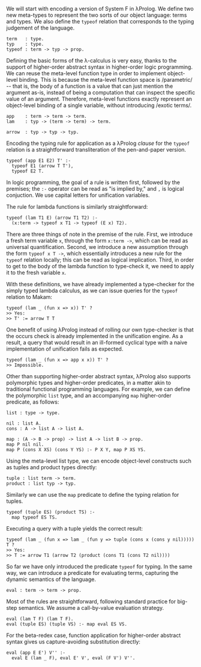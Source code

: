 We will start with encoding a version of System F in λProlog. We define two new meta-types to
represent the two sorts of our object language: terms and types. We also define the `typeof`
relation that corresponds to the typing judgement of the language.

```makam
term   : type.
typ    : type.
typeof : term -> typ -> prop.
```

Defining the basic forms of the λ-calculus is very easy, thanks to the support of higher-order
abstract syntax in higher-order logic programming. We can reuse the meta-level function type in
order to implement object-level binding. This is because the meta-level function space is
/parametric/ -- that is, the body of a function is a value that can just mention the argument as-is,
instead of being a computation that can inspect the specific value of an argument. Therefore,
meta-level functions exactly represent an object-level binding of a single variable, without
introducing /exotic terms/.

```makam
app    : term -> term -> term.
lam    : typ -> (term -> term) -> term.

arrow  : typ -> typ -> typ.
```

Encoding the typing rule for application as a λProlog *clause* for the `typeof` relation is a
straightforward transliteration of the pen-and-paper version.

```makam
typeof (app E1 E2) T' :-
  typeof E1 (arrow T T'),
  typeof E2 T.
```

In logic programming, the goal of a rule is written first, followed by the premises; the `:-`
operator can be read as "is implied by," and `,` is logical conjuction. We use capital letters for
unification variables.

The rule for lambda functions is similarly straightforward: 

```makam
typeof (lam T1 E) (arrow T1 T2) :-
  (x:term -> typeof x T1 -> typeof (E x) T2).
```

There are three things of note in the premise of the rule. First, we introduce a fresh term variable
`x`, through the form `x:term ->`, which can be read as universal quantification. Second, we
introduce a new assumption through the form `typeof x T ->`, which essentially introduces a new rule
for the `typeof` relation locally; this can be read as logical implication. Third, in order to get
to the body of the lambda function to type-check it, we need to apply it to the fresh variable `x`.

With these definitions, we have already implemented a type-checker for the simply typed lambda
calculus, as we can issue queries for the `typeof` relation to Makam:

```makam
typeof (lam _ (fun x => x)) T' ?
>> Yes:
>> T' := arrow T T
```

One benefit of using λProlog instead of rolling our own type-checker is that the occurs check is
already implemented in the unification engine. As a result, a query that would result in an
ill-formed cyclical type with a naive implementation of unification fails as expected.

```makam
typeof (lam _ (fun x => app x x)) T' ?
>> Impossible.
```

Other than supporting higher-order abstract syntax, λProlog also supports polymorphic types and
higher-order predicates, in a matter akin to traditional functional programming languages. For
example, we can define the polymorphic `list` type, and an accompanying `map` higher-order
predicate, as follows:

```
list : type -> type.

nil : list A.
cons : A -> list A -> list A.

map : (A -> B -> prop) -> list A -> list B -> prop.
map P nil nil.
map P (cons X XS) (cons Y YS) :- P X Y, map P XS YS.
```

Using the meta-level list type, we can encode object-level constructs such as tuples and product types 
directly: 

```makam
tuple : list term -> term.
product : list typ -> typ.
```

Similarly we can use the `map` predicate to define the typing relation for tuples. 

```makam
typeof (tuple ES) (product TS) :-
  map typeof ES TS.
```

Executing a query with a tuple yields the correct result:

```makam
typeof (lam _ (fun x => lam _ (fun y => tuple (cons x (cons y nil))))) T ?
>> Yes:
>> T := arrow T1 (arrow T2 (product (cons T1 (cons T2 nil))))
```

So far we have only introduced the predicate `typeof` for typing. In the same way, we can introduce
a predicate for evaluating terms, capturing the dynamic semantics of the language.

```makam
eval : term -> term -> prop.
```

Most of the rules are straightforward, following standard practice for big-step semantics.  We
assume a call-by-value evaluation strategy.

```makam
eval (lam T F) (lam T F).
eval (tuple ES) (tuple VS) :- map eval ES VS.
```

For the beta-redex case, function application for higher-order abstract syntax gives us
capture-avoiding substitution directly: 

```makam
eval (app E E') V'' :-
  eval E (lam _ F), eval E' V', eval (F V') V''.
```
